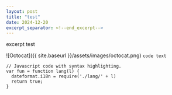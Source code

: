```yaml
---
layout: post
title: "test"
date: 2024-12-20
excerpt_separator: <!--end_excerpt-->
---
```

excerpt test
<!--end_excerpt-->
![Octocat]({{ site.baseurl }}/assets/images/octocat.png)
`code text`
```
// Javascript code with syntax highlighting.
var fun = function lang(l) {
  dateformat.i18n = require('./lang/' + l)
  return true;
}
```
